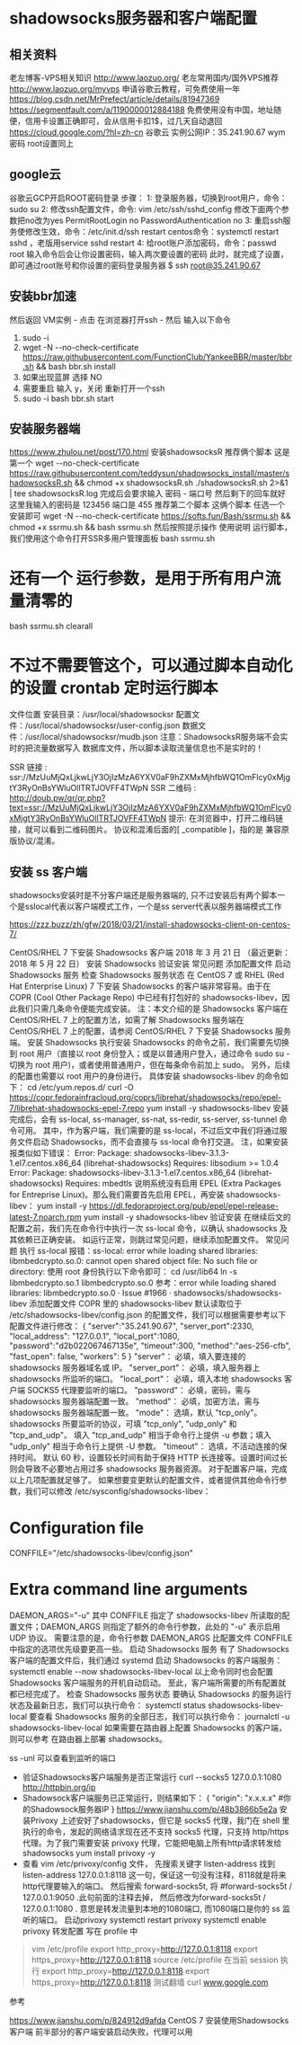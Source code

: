 # shadowsocks服务器和客户端配置

## 相关资料
老左博客-VPS相关知识
http://www.laozuo.org/
老左常用国内/国外VPS推荐
http://www.laozuo.org/myvps
申请谷歌云教程，可免费使用一年
https://blog.csdn.net/MrPrefect/article/details/81947369
https://segmentfault.com/a/1190000012884188
免费使用没有中国，地址随便，信用卡设置正确即可，会从信用卡扣1$，过几天自动退回
https://cloud.google.com/?hl=zh-cn
谷歌云
实例公网IP：35.241.90.67
wym密码
root设置同上


## google云


谷歌云GCP开启ROOT密码登录
步骤：
1: 登录服务器，切换到root用户，命令：sudo su
2: 修改ssh配置文件，命令: vim /etc/ssh/sshd_config
修改下面两个参数把no改为yes
PermitRootLogin no
PasswordAuthentication no
3: 重启ssh服务使修改生效，命令：/etc/init.d/ssh restart
centos命令：systemctl restart sshd ，老版用service sshd restart
4: 给root账户添加密码，命令：passwd root
输入命令后会让你设置密码，输入两次要设置的密码
此时，就完成了设置，即可通过root账号和你设置的密码登录服务器
$ ssh root@35.241.90.67

## 安装bbr加速
然后返回 VM实例 - 点击 在浏览器打开ssh - 然后 输入以下命令
1. sudo -i  
2. wget -N --no-check-certificate https://raw.githubusercontent.com/FunctionClub/YankeeBBR/master/bbr.sh && bash bbr.sh install
3. 如果出现蓝屏 选择 NO
4. 需要重启 输入 y，关闭 重新打开一个ssh
5. sudo -i
bash bbr.sh start

## 安装服务器端
https://www.zhulou.net/post/170.html
安装shadowsocksR
推荐俩个脚本 这是第一个
wget --no-check-certificate https://raw.githubusercontent.com/teddysun/shadowsocks_install/master/shadowsocksR.sh && chmod +x shadowsocksR.sh
./shadowsocksR.sh 2>&1 | tee shadowsocksR.log
完成后会要求输入 密码 - 端口号 然后剩下的回车就好 这里我输入的密码是 123456 端口是 455
推荐第二个脚本 这俩个脚本 任选一个安装即可
wget -N --no-check-certificate https://softs.fun/Bash/ssrmu.sh && chmod +x ssrmu.sh && bash ssrmu.sh
然后按照提示操作
使用说明
运行脚本，我们使用这个命令打开SSR多用户管理面板
bash ssrmu.sh
# 还有一个 运行参数，是用于所有用户流量清零的
bash ssrmu.sh clearall
# 不过不需要管这个，可以通过脚本自动化的设置 crontab 定时运行脚本
文件位置
安装目录：/usr/local/shadowsocksr
配置文件：/usr/local/shadowsocksr/user-config.json
数据文件：/usr/local/shadowsocksr/mudb.json
注意：ShadowsocksR服务端不会实时的把流量数据写入 数据库文件，所以脚本读取流量信息也不是实时的！

SSR   链接 : ssr://MzUuMjQxLjkwLjY3OjIzMzA6YXV0aF9hZXMxMjhfbWQ1OmFlcy0xMjgtY3RyOnBsYWluOllTRTJOVFF4TWpN
SSR 二维码 : http://doub.pw/qr/qr.php?text=ssr://MzUuMjQxLjkwLjY3OjIzMzA6YXV0aF9hZXMxMjhfbWQ1OmFlcy0xMjgtY3RyOnBsYWluOllTRTJOVFF4TWpN
  提示:
在浏览器中，打开二维码链接，就可以看到二维码图片。
协议和混淆后面的[ _compatible ]，指的是 兼容原版协议/混淆。

## 安装 ss 客户端
shadowsocks安装时是不分客户端还是服务器端的, 只不过安装后有两个脚本一个是sslocal代表以客户端模式工作，一个是ss server代表以服务器端模式工作

https://zzz.buzz/zh/gfw/2018/03/21/install-shadowsocks-client-on-centos-7/

CentOS/RHEL 7 下安装 Shadowsocks 客户端
2018 年 3 月 21 日 （最近更新：2018 年 5 月 22 日）
安装 Shadowsocks
验证安装
常见问题
添加配置文件
启动 Shadowsocks 服务
检查 Shadowsocks 服务状态
在 CentOS 7 或 RHEL (Red Hat Enterprise Linux) 7 下安装 Shadowsocks 的客户端非常容易。由于在 COPR (Cool Other Package Repo) 中已经有打包好的 shadowsocks-libev，因此我们只需几条命令便能完成安装。
注：本文介绍的是 Shadowsocks 客户端在 CentOS/RHEL 7 上的配置方法，如需了解 Shadowsocks 服务端在 CentOS/RHEL 7 上的配置，请参阅 CentOS/RHEL 7 下安装 Shadowsocks 服务端。
安装 Shadowsocks
执行安装 Shadowsocks 的命令之前，我们需要先切换到 root 用户（直接以 root 身份登入；或是以普通用户登入，通过命令 sudo su - 切换为 root 用户)，或者使用普通用户，但在每条命令前加上 sudo。
另外，后续的配置也需要以 root 用户的身份进行。
具体安装 shadowsocks-libev 的命令如下：
cd /etc/yum.repos.d/
curl -O https://copr.fedorainfracloud.org/coprs/librehat/shadowsocks/repo/epel-7/librehat-shadowsocks-epel-7.repo
yum install -y shadowsocks-libev
安装完成后，会有 ss-local, ss-manager, ss-nat, ss-redir, ss-server, ss-tunnel 命令可用。
其中，作为客户端，我们需要的是 ss-local，不过后文中我们将通过服务文件启动 Shadowsocks，而不会直接与 ss-local 命令打交道。
注，如果安装报类似如下错误：
Error: Package: shadowsocks-libev-3.1.3-1.el7.centos.x86_64 (librehat-shadowsocks)
           Requires: libsodium >= 1.0.4
Error: Package: shadowsocks-libev-3.1.3-1.el7.centos.x86_64 (librehat-shadowsocks)
           Requires: mbedtls
说明系统没有启用 EPEL (Extra Packages for Entreprise Linux)。那么我们需要首先启用 EPEL，再安装 shadowsocks-libev：
yum install -y https://dl.fedoraproject.org/pub/epel/epel-release-latest-7.noarch.rpm
yum install -y shadowsocks-libev
验证安装
在继续后文的配置之前，我们先在命令行中执行一次 ss-local 命令，以确认 shadowsocks 及其依赖已正确安装。
如运行正常，则跳过常见问题，继续添加配置文件。
常见问题
执行 ss-local 报错：ss-local: error while loading shared libraries: libmbedcrypto.so.0: cannot open shared object file: No such file or directory:
使用 root 身份执行以下命令即可：
cd /usr/lib64
ln -s libmbedcrypto.so.1 libmbedcrypto.so.0
参考：error while loading shared libraries: libmbedcrypto.so.0 · Issue #1966 · shadowsocks/shadowsocks-libev
添加配置文件
COPR 里的 shadowsocks-libev 默认读取位于 /etc/shadowsocks-libev/config.json 的配置文件，我们可以根据需要参考以下配置文件进行修改：
{
 "server":"35.241.90.67",
 "server_port":2330,
 "local_address": "127.0.0.1",
 "local_port":1080,
 "password":"d2b022067467135e",
 "timeout":300,
 "method":"aes-256-cfb",
 "fast_open": false,
 "workers": 5
}
"server"： 必填，填入要连接的 shadowsocks 服务器域名或 IP。
"server_port"： 必填，填入服务器上 shadowsocks 所监听的端口。
"local_port"： 必填，填入本地 shadowsocks 客户端 SOCKS5 代理要监听的端口。
"password"： 必填，密码，需与 shadowsocks 服务器端配置一致。
"method"： 必填，加密方法，需与 shadowsocks 服务器端配置一致。
"mode"： 选填，默认 "tcp_only"。
shadowsocks 所要监听的协议，可填 "tcp_only", "udp_only" 和 "tcp_and_udp"。
填入 "tcp_and_udp" 相当于命令行上提供 -u 参数；填入 "udp_only" 相当于命令行上提供 -U 参数。
"timeout"： 选填，不活动连接的保持时间。
默认 60 秒，设置较长时间有助于保持 HTTP 长连接等。设置时间过长则会导致不必要地占用过多 shadowsocks 服务器资源。
对于配置客户端，完成以上几项配置就足够了。
如果想要变更默认的配置文件，或者提供其他命令行参数，我们可以修改 /etc/sysconfig/shadowsocks-libev：
# Configuration file
CONFFILE="/etc/shadowsocks-libev/config.json"
# Extra command line arguments
DAEMON_ARGS="-u"
其中 CONFFILE 指定了 shadowsocks-libev 所读取的配置文件；DAEMON_ARGS 则指定了额外的命令行参数，此处的 "-u" 表示启用 UDP 协议。
需要注意的是，命令行参数 DAEMON_ARGS 比配置文件 CONFFILE 中指定的选项优先级要更高一些。
启动 Shadowsocks 服务
有了 Shadowsocks 客户端的配置文件后，我们通过 systemd 启动 Shadowsocks 的客户端服务：
systemctl enable --now shadowsocks-libev-local
以上命令同时也会配置 Shadowsocks 客户端服务的开机自动启动。
至此，客户端所需要的所有配置就都已经完成了。
检查 Shadowsocks 服务状态
要确认 Shadowsocks 的服务运行状态及最新日志，我们可以执行命令：
systemctl status shadowsocks-libev-local
要查看 Shadowsocks 服务的全部日志，我们可以执行命令：
journalctl -u shadowsocks-libev-local
如果需要在路由器上配置 Shadowsocks 的客户端，则可以参考 在路由器上部署 shadowsocks。

ss -unl 可以查看到监听的端口
* 验证Shadowsocks客户端服务是否正常运行
curl --socks5 127.0.0.1:1080 http://httpbin.org/ip
* Shadowsock客户端服务已正常运行，则结果如下：
{
  "origin": "x.x.x.x"       #你的Shadowsock服务器IP
}
https://www.jianshu.com/p/48b3866b5e2a
安装Privoxy
上述安好了shadowsocks，但它是 socks5 代理，我门在 shell 里执行的命令，发起的网络请求现在还不支持 socks5 代理，只支持 http/https 代理。为了我门需要安装 privoxy 代理，它能把电脑上所有http请求转发给 shadowsocks
yum install privoxy -y
* 查看 vim /etc/privoxy/config 文件，
先搜索关键字 listen-address 找到 listen-address 127.0.0.1:8118 这一句，保证这一句没有注释，8118就是将来http代理要输入的端口。
然后搜索 forward-socks5t, 将 #forward-socks5t / 127.0.0.1:9050 .此句前面的注释去掉，
然后修改为forward-socks5t / 127.0.0.1:1080 .
意思是转发流量到本地的1080端口, 而1080端口是你的 ss 监听的端口。
启动privoxy
systemctl restart privoxy 
systemctl enable privoxy
转发配置
写在 profile 中
> vim /etc/profile
export http_proxy=http://127.0.0.1:8118
export https_proxy=http://127.0.0.1:8118
> source /etc/profile
在当前 session 执行
export http_proxy=http://127.0.0.1:8118
export https_proxy=http://127.0.0.1:8118
测试翻墙
curl www.google.com

参考
 
https://www.jianshu.com/p/824912d9afda
CentOS 7 安装使用Shadowsocks客户端
前半部分的客户端安装启动失败，代理可以用
